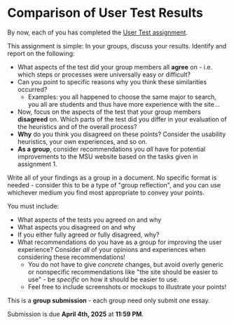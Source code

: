 # Comparison of User Test Results

By now, each of you has completed the [User Test assignment](I_ASSIGN1.md).

This assignment is simple: In your groups, discuss your results. Identify and report on the following:

* What aspects of the test did your group members all **agree** on - i.e. which steps or processes were universally easy or difficult? 
* Can you point to specific reasons why you think these similarities occurred? 
    * Examples: you all happened to choose the same major to search, you all are students and thus have more experience with the site...
* Now, focus on the aspects of the test that your group members **disagreed** on. Which parts of the test did you differ in your evaluation of the heuristics and of the overall process?
* **Why** do you think you disagreed on these points? Consider the usability heuristics, your own experiences, and so on.
* **As a group**, consider recommendations you *all* have for potential improvements to the MSU website based on the tasks given in assignment 1. 

Write all of your findings as a group in a document. No specific format is needed - consider this to be a type of "group reflection", and you can use whichever medium you find most appropriate to convey your points.

You must include:

* What aspects of the tests you agreed on and why
* What aspects you disagreed on and why
* If you either fully agreed *or* fully disagreed, why?
* What recommendations do you have as a group for improving the user experience? Consider *all* of your opinions and experiences when considering these recommendations!
    * You do not have to give *concrete* changes, but avoid overly generic or nonspecific recommendations like "the site should be easier to use" - be *specific* on how it should be easier to use.
    * Feel free to include screenshots or mockups to illustrate your points!

This is a **group submission** - each group need only submit *one* essay.

Submission is due **April 4th, 2025** at **11:59 PM**.

